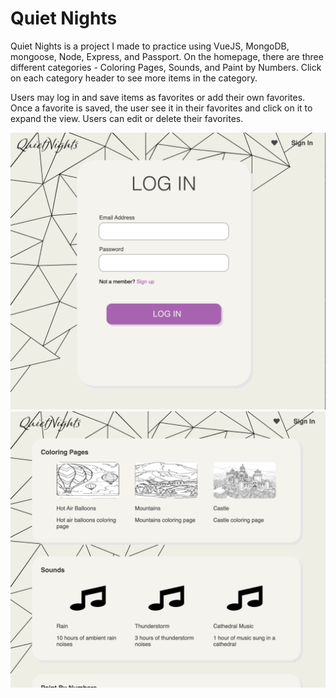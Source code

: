 # Quiet Nights

Quiet Nights is a project I made to practice using VueJS, MongoDB, mongoose, Node, Express, and Passport. On the homepage, there are three different categories - Coloring Pages, Sounds, and Paint by Numbers. Click on each category header to see more items in the category. 

Users may log in and save items as favorites or add their own favorites. Once a favorite is saved, the user see it in their favorites and click on it to expand the view. Users can edit or delete their favorites. 

![Screenshot of homepage](https://github.com/HannahRipley17/quietnights/blob/main/img/screenshot1.png?raw=true)
![Screenshot of login](https://github.com/HannahRipley17/quietnights/blob/main/img/screenshot2.png?raw=true)

